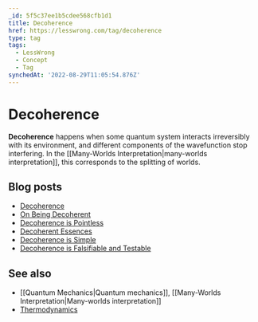 ```yaml
---
_id: 5f5c37ee1b5cdee568cfb1d1
title: Decoherence
href: https://lesswrong.com/tag/decoherence
type: tag
tags:
  - LessWrong
  - Concept
  - Tag
synchedAt: '2022-08-29T11:05:54.876Z'
---
```

# Decoherence

**Decoherence** happens when some quantum system interacts irreversibly with its environment, and different components of the wavefunction stop interfering. In the [[Many-Worlds Interpretation|many-worlds interpretation]], this corresponds to the splitting of worlds.

## Blog posts

- [Decoherence](http://lesswrong.com/lw/pp/decoherence/)
- [On Being Decoherent](http://lesswrong.com/lw/pu/on_being_decoherent/)
- [Decoherence is Pointless](http://lesswrong.com/lw/pw/decoherence_is_pointless/)
- [Decoherent Essences](http://lesswrong.com/lw/px/decoherent_essences/)
- [Decoherence is Simple](http://lesswrong.com/lw/q3/decoherence_is_simple/)
- [Decoherence is Falsifiable and Testable](http://lesswrong.com/lw/q4/decoherence_is_falsifiable_and_testable/)

## See also

- [[Quantum Mechanics|Quantum mechanics]], [[Many-Worlds Interpretation|Many-worlds interpretation]]
- [Thermodynamics](https://wiki.lesswrong.com/wiki/Thermodynamics)